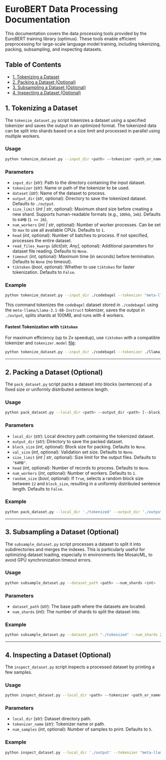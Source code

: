 # EuroBERT Data Processing Documentation

This documentation covers the data processing tools provided by the EuroBERT training library (optimus). These tools enable efficient preprocessing for large-scale language model training, including tokenizing, packing, subsampling, and inspecting datasets.

## Table of Contents

- [1. Tokenizing a Dataset](#1-tokenizing-a-dataset)
- [2. Packing a Dataset (Optional)](#2-packing-a-dataset-optional)
- [3. Subsampling a Dataset (Optional)](#3-subsampling-a-dataset-optional)
- [4. Inspecting a Dataset (Optional)](#4-inspecting-a-dataset-optional)

## 1. Tokenizing a Dataset

The `tokenize_dataset.py` script tokenizes a dataset using a specified tokenizer and saves the output in an optimized format. The tokenized data can be split into shards based on a size limit and processed in parallel using multiple workers.

### Usage

```bash
python tokenize_dataset.py --input_dir <path> --tokenizer <path_or_name> --dataset <name> [--output_dir <path>] [--size_limit <value>] [--num_workers <num>] [--head <num>] [--read_files_kwargs <json>] [--timeout <seconds>] [--tiktoken]
```

### Parameters

* `input_dir` (*str*): Path to the directory containing the input dataset.
* `tokenizer` (*str*): Name or path of the tokenizer to be used.
* `dataset` (*str*): Name of the dataset to process.
* `output_dir` (*str*, optional): Directory to save the tokenized dataset. Defaults to `./output`.
* `size_limit` (*int | str*, optional): Maximum shard size before creating a new shard. Supports human-readable formats (e.g., `100kb`, `1mb`). Defaults to `64MB` (`1 << 26`).
* `num_workers` (*int | str*, optional): Number of worker processes. Can be set to `max` to use all available CPUs. Defaults to `1`.
* `head` (*int*, optional): Number of batches to process. If not specified, processes the entire dataset.
* `read_files_kwargs` (*dict[str, Any]*, optional): Additional parameters for dataset file reading. Defaults to `None`.
* `timeout` (*int*, optional): Maximum time (in seconds) before termination. Defaults to `None` (no timeout).
* `tiktoken` (*bool*, optional): Whether to use `tiktoken` for faster tokenization. Defaults to `False`.

### Example

```bash
python tokenize_dataset.py --input_dir ./codebagel --tokenizer "meta-llama/Llama-3.1-8B-Instruct" --dataset codeBagel --output_dir ./output --size_limit 100mb --num_workers 4
```

This command tokenizes the `codeBagel` dataset stored in `./codebagel` using the `meta-llama/Llama-3.1-8B-Instruct` tokenizer, saves the output in `./output`, splits shards at 100MB, and runs with 4 workers.

#### Fastest Tokenization with `tiktoken`

For maximum efficiency (up to 2x speedup), use `tiktoken` with a compatible tokenizer and `tokenizer.model` [file](https://huggingface.co/meta-llama/Meta-Llama-3-8B-Instruct/blob/main/original/tokenizer.model):

```bash
python tokenize_dataset.py --input_dir ./codebagel --tokenizer ./llama_tokenizer.model --dataset codeBagel --output_dir ./tokenized --size_limit 100mb --num_workers 4 --tiktoken
```

---

## 2. Packing a Dataset (Optional)

The `pack_dataset.py` script packs a dataset into blocks (sentences) of a fixed size or uniformly distributed sentence length.

### Usage

```bash
python pack_dataset.py --local_dir <path> --output_dir <path> [--block_size <int>] [--val_size <int>] [--size_limit <int|str>] [--head <int>] [--num_workers <int>] [--random_size]
```

### Parameters

* `local_dir` (*str*): Local directory path containing the tokenized dataset.
* `output_dir` (*str*): Directory to save the packed dataset.
* `block_size` (*int*, optional): Block size for packing. Defaults to `None`.
* `val_size` (*int*, optional): Validation set size. Defaults to `None`.
* `size_limit` (*int | str*, optional): Size limit for the output files. Defaults to `"64MB"`.
* `head` (*int*, optional): Number of records to process. Defaults to `None`.
* `num_workers` (*int*, optional): Number of workers. Defaults to `1`.
* `random_size` (*bool*, optional): If `True`, selects a random block size between `12` and `block_size`, resulting in a uniformly distributed sentence length. Defaults to `False`.

### Example

```bash
python pack_dataset.py --local_dir './tokenized' --output_dir './output_pack' --block_size 2048 --random_size
```

---

## 3. Subsampling a Dataset (Optional)

The `subsample_dataset.py` script processes a dataset to split it into subdirectories and merges the indexes. This is particularly useful for optimizing dataset loading, especially in environments like MosaicML, to avoid GPU synchronization timeout errors.

### Usage

```bash
python subsample_dataset.py --dataset_path <path> --num_shards <int>
```

### Parameters

* `dataset_path` (*str*): The base path where the datasets are located.
* `num_shards` (*int*): The number of shards to split the dataset into.

### Example

```bash
python subsample_dataset.py --dataset_path "./tokenized" --num_shards 2
```

---

## 4. Inspecting a Dataset (Optional)

The `inspect_dataset.py` script inspects a processed dataset by printing a few samples.

### Usage

```bash
python inspect_dataset.py --local_dir <path> --tokenizer <path_or_name> [--num_samples <int>]
```

### Parameters

* `local_dir` (*str*): Dataset directory path.
* `tokenizer_name` (*str*): Tokenizer name or path.
* `num_samples` (*int*, optional): Number of samples to print. Defaults to `5`.

### Example

```bash
python inspect_dataset.py --local_dir './output' --tokenizer "meta-llama/Llama-3.1-8B-Instruct" --num_samples 5
```
